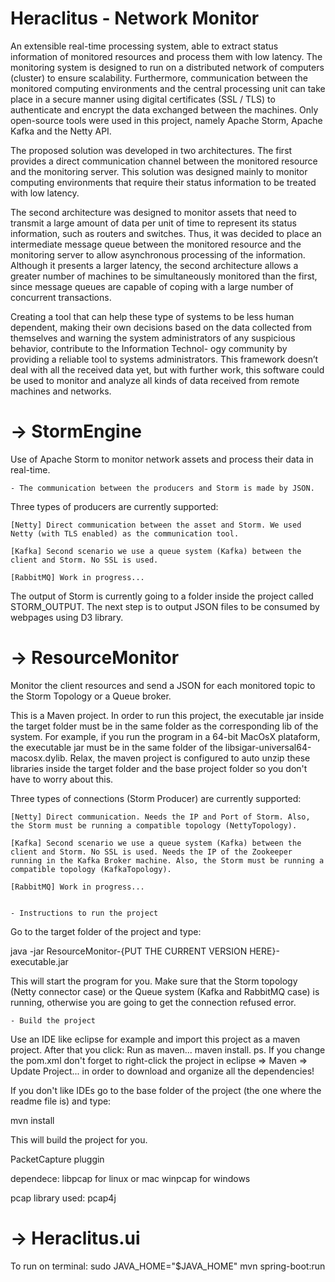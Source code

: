 Heraclitus - Network Monitor
================================================
An extensible real-time processing system, able to extract status information of monitored resources and process them with low latency. The monitoring system is designed to run on a distributed network of computers (cluster) to ensure scalability. Furthermore, communication between the monitored computing environments and the central processing unit can take place in a secure manner using digital certificates (SSL / TLS) to authenticate and encrypt the data exchanged between the machines. Only open-source tools were used in this project, namely Apache Storm, Apache Kafka and the Netty API.

The proposed solution was developed in two architectures. The first provides a direct communication channel between the monitored resource and the monitoring server. This solution was designed mainly to monitor computing environments that require their status information to be treated with low latency.

The second architecture was designed to monitor assets that need to transmit a large amount of data per unit of time to represent its status information, such as routers and switches. Thus, it was decided to place an intermediate message queue between the monitored resource and the monitoring server to allow asynchronous processing of the information. Although it presents a larger latency, the second architecture allows a greater number of machines to be simultaneously monitored than the first, since message queues are capable of coping with a large number of concurrent transactions.

Creating a tool that can help these type of systems to be less human dependent, making their own decisions based on the data collected from themselves and warning the system administrators of any suspicious behavior, contribute to the Information Technol- ogy community by providing a reliable tool to systems administrators. This framework doesn’t deal with all the received data yet, but with further work, this software could be used to monitor and analyze all kinds of data received from remote machines and networks.


-> StormEngine
================================================

Use of Apache Storm to monitor network assets and process their data in real-time.

    - The communication between the producers and Storm is made by JSON.

Three types of producers are currently supported:

    [Netty] Direct communication between the asset and Storm. We used Netty (with TLS enabled) as the communication tool. 

    [Kafka] Second scenario we use a queue system (Kafka) between the client and Storm. No SSL is used.

    [RabbitMQ] Work in progress...

The output of Storm is currently going to a folder inside the project called STORM_OUTPUT. The next step is to output JSON files to be consumed by webpages using D3 library.


-> ResourceMonitor
================================================

Monitor the client resources and send a JSON for each monitored topic to the Storm Topology or a Queue broker.

This is a Maven project. In order to run this project, the executable jar inside the target folder must be in the same folder as the corresponding lib of the system. For example, if you run the program in a 64-bit MacOsX plataform, the executable jar must be in the same folder of the libsigar-universal64-macosx.dylib. Relax, the maven project is configured to auto unzip these libraries inside the target folder and the base project folder so you don't have to worry about this.

Three types of connections (Storm Producer) are currently supported:

    [Netty] Direct communication. Needs the IP and Port of Storm. Also, the Storm must be running a compatible topology (NettyTopology).

    [Kafka] Second scenario we use a queue system (Kafka) between the client and Storm. No SSL is used. Needs the IP of the Zookeeper running in the Kafka Broker machine. Also, the Storm must be running a compatible topology (KafkaTopology).

    [RabbitMQ] Work in progress...


    - Instructions to run the project

Go to the target folder of the project and type: 
<p> java -jar ResourceMonitor-{PUT THE CURRENT VERSION HERE}-executable.jar</p>
This will start the program for you. Make sure that the Storm topology (Netty connector case) or the Queue system (Kafka and RabbitMQ case) is running, otherwise you are going to get the connection refused error.

    - Build the project

Use an IDE like eclipse for example and import this project as a maven project. After that you click: Run as maven... maven install.
ps. If you change the pom.xml don't forget to right-click the project in eclipse => Maven => Update Project... in order to download and organize all the dependencies!


If you don't like IDEs go to the base folder of the project (the one where the readme file is) and type: 
<p> mvn install</p>
This will build the project for you.

PacketCapture pluggin

dependece:
libpcap for linux or mac
winpcap for windows

pcap library used: pcap4j

-> Heraclitus.ui
===============================================
To run on terminal:
sudo JAVA_HOME="$JAVA_HOME" mvn spring-boot:run

